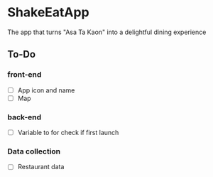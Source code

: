 # ShakeEatApp
The app that turns "Asa Ta Kaon" into a delightful dining experience

## To-Do
### front-end
- [ ] App icon and name
- [ ] Map

### back-end
- [ ] Variable to for check if first launch

### Data collection
- [ ] Restaurant data